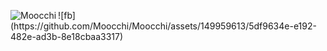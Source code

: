 <p><img align="left" src="https://github-readme-stats.vercel.app/api/top-langs?username=Moocchi&show_icons=true&locale=en&layout=compact" alt="Moocchi" /></p>
![fb](https://github.com/Moocchi/Moocchi/assets/149959613/5df9634e-e192-482e-ad3b-8e18cbaa3317)

